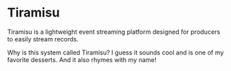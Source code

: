 # Tiramisu

Tiramisu is a lightweight event streaming platform designed for producers to
easily stream records.

Why is this system called Tiramisu? I guess it sounds cool and is one of my
favorite desserts. And it also rhymes with my name!

